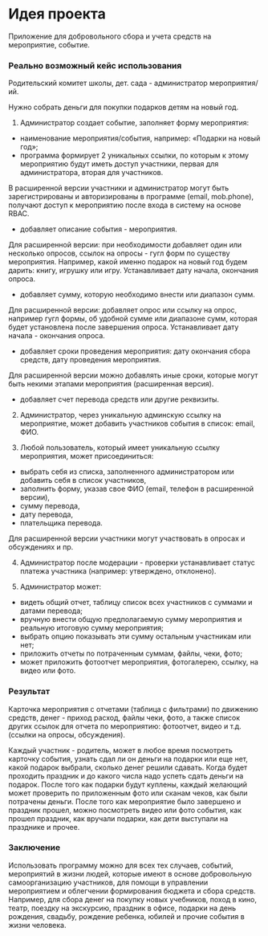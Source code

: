 # Идея проекта

Приложение для добровольного сбора и учета средств на мероприятие, событие.

### Реально возможный кейс использования

Родительский комитет школы, дет. сада - администратор мероприятия/ий.

Нужно собрать деньги для покупки подарков детям на новый год.

1. Администратор создает событие, заполняет форму мероприятия:

  - наименование мероприятия/события, например: «Подарки на новый год»;
  - программа формирует 2 уникальных ссылки, по которым к этому мероприятию будут иметь доступ участники, первая для администратора, вторая для участников.

В расширенной версии участники и администратор могут быть зарегистрированы и авторизированы в программе (email, mob.phone), получают доступ к мероприятию после входа в систему на основе RBAC.

  - добавляет описание события - мероприятия. 

Для расширенной версии: при необходимости добавляет один или несколько опросов, ссылок на опросы - гугл форм по существу мероприятия.
Например, какой именно подарок на новый год будем дарить: книгу, игрушку или игру. Устанавливает дату начала, окончания опроса.

  - добавляет сумму, которую необходимо внести или диапазон сумм.
  
Для расширенной версии: добавляет опрос или ссылку на опрос, например гугл формы, об удобной сумме или диапазоне сумм, которая будет установлена после завершения опроса. Устанавливает дату начала - окончания опроса.

  - добавляет сроки проведения мероприятия: дату окончания сбора средств, дату проведения мероприятия.
  
Для расширенной версии можно добавлять иные сроки, которые могут быть некими этапами мероприятия (расширенная версия). 

  - добавляет счет перевода средств или другие реквизиты. 


2. Администратор, через уникальную админскую ссылку на мероприятие, может добавить участников события в список: email, ФИО.

3. Любой пользователь, который имеет уникальную ссылку мероприятия, может присоединиться:
  - выбрать себя из списка, заполненного администратором или добавить себя в список участников,
  - заполнить форму, указав свое ФИО (email, телефон в расширенной версии),
  - сумму перевода,
  - дату перевода,
  - плательщика перевода.
 
Для расширенной версии участники могут участвовать в опросах и обсуждениях и пр. 

4. Администратор после модерации - проверки устанавливает статус платежа участника (например: утверждено, отклонено).

5. Администратор может: 
  - видеть общий отчет, таблицу список всех участников с суммами и датами перевода;
  - вручную внести общую предполагаемую сумму мероприятия и реальную итоговую сумму мероприятия;
  - выбрать опцию показывать эти сумму остальным участникам или нет;
  - приложить отчеты по потраченным суммам, файлы, чеки, фото;
  - может приложить фотоотчет мероприятия, фотогалерею, ссылку, на видео или фото.

### Результат

Карточка мероприятия с отчетами (таблица с фильтрами) по движению средств, денег - приход расход, файлы чеки, фото,
а также список других ссылок для отчета по мероприятию: фотоотчет, видео и т.д. (ссылки на опросы, обсуждения).

Каждый участник - родитель, может в любое время посмотреть карточку события, узнать сдал ли он деньги на подарки или еще нет,
какой подарок выбрали, сколько денег решили сдавать. 
Когда будет проходить праздник и до какого числа надо успеть сдать деньги на подарок.
После того как подарки будут куплены, каждый желающий может проверить по приложенным фото или сканам чеков, как были потрачены деньги.
После того как мероприятие было завершено и праздник прошел, можно посмотреть видео или фото события, как прошел праздник, как вручали подарки, как дети выступали на празднике и прочее.

### Заключение

Использовать программу можно для всех тех случаев, событий, мероприятий в жизни людей, которые имеют в основе добровольную самоорганизацию участников, для помощи в управлении мероприятием и облегчении формирования бюджета и сбора средств.
Например, для сбора денег на покупку новых учебников, поход в кино, театр, поездку на экскурсию, праздник в офисе, подарки на день рождения, свадьбу, рождение ребенка, юбилей и прочие события в жизни человека.


